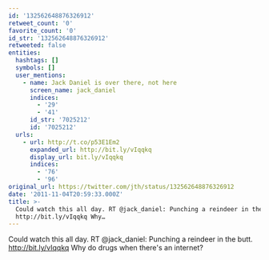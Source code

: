 ```yaml
---
id: '132562648876326912'
retweet_count: '0'
favorite_count: '0'
id_str: '132562648876326912'
retweeted: false
entities:
  hashtags: []
  symbols: []
  user_mentions:
    - name: Jack Daniel is over there, not here
      screen_name: jack_daniel
      indices:
        - '29'
        - '41'
      id_str: '7025212'
      id: '7025212'
  urls:
    - url: http://t.co/p53E1Em2
      expanded_url: http://bit.ly/vIqqkq
      display_url: bit.ly/vIqqkq
      indices:
        - '76'
        - '96'
original_url: https://twitter.com/jth/status/132562648876326912
date: '2011-11-04T20:59:33.000Z'
title: >-
  Could watch this all day. RT @jack_daniel: Punching a reindeer in the butt.
  http://bit.ly/vIqqkq Why…
---
```


Could watch this all day. RT @jack_daniel: Punching a reindeer in the butt. http://bit.ly/vIqqkq Why do drugs when there's an internet?